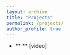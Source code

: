 ```yaml
---
layout: archive
title: "Projects"
permalink: /projects/
author_profile: true
---
```


* ** ** [video]